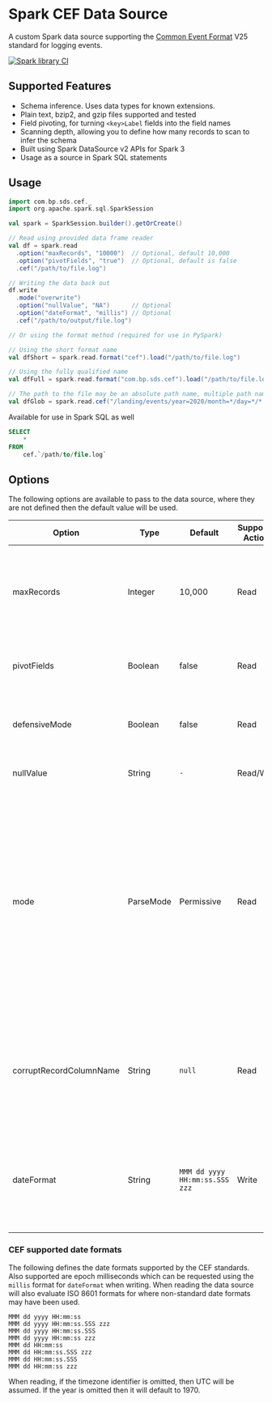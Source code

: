 # Spark CEF Data Source

A custom Spark data source supporting the [Common Event Format](https://support.citrix.com/article/CTX136146) V25
standard for logging events.

[![Spark library CI](https://github.com/bp/spark-cef-reader/actions/workflows/main.yml/badge.svg)](https://github.com/bp/spark-cef-reader/actions/workflows/main.yml)

## Supported Features

* Schema inference. Uses data types for known extensions.
* Plain text, bzip2, and gzip files supported and tested
* Field pivoting, for turning `<key>Label` fields into the field names
* Scanning depth, allowing you to define how many records to scan to infer the schema
* Built using Spark DataSource v2 APIs for Spark 3
* Usage as a source in Spark SQL statements

## Usage

```scala
import com.bp.sds.cef._
import org.apache.spark.sql.SparkSession

val spark = SparkSession.builder().getOrCreate()

// Read using provided data frame reader
val df = spark.read
  .option("maxRecords", "10000")  // Optional, default 10,000
  .option("pivotFields", "true")  // Optional, default is false
  .cef("/path/to/file.log")

// Writing the data back out
df.write
  .mode("overwrite")
  .option("nullValue", "NA")      // Optional
  .option("dateFormat", "millis") // Optional
  .cef("/path/to/output/file.log")

// Or using the format method (required for use in PySpark)

// Using the short format name
val dfShort = spark.read.format("cef").load("/path/to/file.log")

// Using the fully qualified name
val dfFull = spark.read.format("com.bp.sds.cef").load("/path/to/file.log")

// The path to the file may be an absolute path name, multiple path names, or a glob pattern.
val dfGlob = spark.read.cef("/landing/events/year=2020/month=*/day=*/*.log.gz")
```

Available for use in Spark SQL as well

```sql
SELECT
    *
FROM
    cef.`/path/to/file.log`
```

## Options

The following options are available to pass to the data source, where they are not defined then the default value
will be used.

Option | Type | Default | Supported Actions | Purpose
------ | ---- | ------- | ----------------- | -------
maxRecords | Integer | 10,000 | Read | The number of records to scan when inferring the schema. The data source will keep scanning until either the maximum number of records have been reached or there are no more files to scan.
pivotFields | Boolean | false | Read | Scans for field pairs in the format of `key=value keyLabel=OtherKey` and pivots the data to `OtherKey=value`.
defensiveMode | Boolean | false | Read | Used if a feed is known to violate the CEF spec. Adds overhead to the parsing so only use when there are known violations.
nullValue | String | `-` | Read/Write | A value used in the CEF records which should be parsed as a `null` value.
mode | ParseMode | Permissive | Read | Permitted values are `permissive`, `dropmalformed` and `failfast`. When used in `FailFast` mode the parser will throw an error on the first record exception found. When used in `Permissive` mode it will attempt to parse as much of the record as possible, with `null` values used for all other values. Using `dropmalformed` will simply drop any malformed records from the result. `Permissive` mode may be used in combination with the `corruptRecordColumnName` option.
corruptRecordColumnName | String | `null` | Read | When used with `Permissive` mode the full record is stored in a column with the name provided. If null is provided then the full record is discarded. By providing a name the data source will append a column to the inferred schema.
dateFormat | String | `MMM dd yyyy HH:mm:ss.SSS zzz` | Write | When writing data this option defines the format time use for timestamp values. The data source will check against CEF valid formats. Alternatively use `millis` to output using milliseconds from the epoch


### CEF supported date formats

The following defines the date formats supported by the CEF standards. Also supported are epoch milliseconds which can 
be requested using the `millis` format for `dateFormat` when writing. When reading the data source will also evaluate
ISO 8601 formats for where non-standard date formats may have been used.

    MMM dd yyyy HH:mm:ss
    MMM dd yyyy HH:mm:ss.SSS zzz
    MMM dd yyyy HH:mm:ss.SSS
    MMM dd yyyy HH:mm:ss zzz
    MMM dd HH:mm:ss
    MMM dd HH:mm:ss.SSS zzz
    MMM dd HH:mm:ss.SSS
    MMM dd HH:mm:ss zzz

When reading, if the timezone identifier is omitted, then UTC will be assumed. If the year is omitted then it will
default to 1970.
